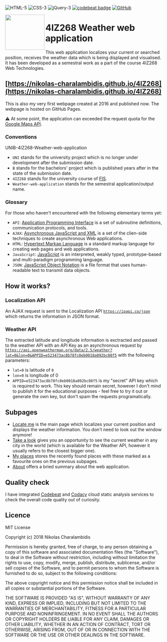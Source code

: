 ![HTML-5](https://img.shields.io/badge/HTML-5-orange.svg)
![CSS-3](https://img.shields.io/badge/CSS-3-blue.svg)
![jQuery-3](https://img.shields.io/badge/jQuery-3-blue.svg)
[![codebeat badge](https://codebeat.co/badges/a60d5166-cfc9-42b0-b886-6267f670096c)](https://codebeat.co/projects/github-com-nicharnet-unib-4iz268-weather-web-application-master)
[![GitHub](https://img.shields.io/github/license/mashape/apistatus.svg)](https://github.com/Nikolas-Charalambidis/4IZ268/blob/master/LICENSE)

<img align="left" height="113.176" width="126" top="50" src="http://i67.tinypic.com/2ly64qw.png" border="0">

# 4IZ268 Weather web application

This web application localizes your current or searched position, receives the weather data which is being displayed and visualised. It has been developed as a semestral work as a part of the course 4IZ268 Web Technologies.

## [https://nikolas-charalambidis.github.io/4IZ268](https://nikolas-charalambidis.github.io/4IZ268)

This is also my very first webpage created at 2016 and published now. The webpage is hosted on GitHub Pages.

:warning: At some point, the application can exceeded the request quota for the [Google Maps API](https://developers.google.com/maps/documentation/).

### Conventions

UNIB-4IZ268-Weather-web-application
 - `UNI` stands for the university project which is no longer under development after the submission date.
 - `B` stands for the bachelors' project which is published years after in the state of the submission date.
 - `4IZ268` stands for the university course of [FIS](https://fis.vse.cz/en/).
 - `Weather-web-application` stands for the semestral application/output name.
 
### Glossary

For those who haven't encountered with the following elementary terms yet:
 - `API`: [Application Programming Interface](https://en.wikipedia.org/wiki/Application_programming_interface) is a set of subroutine definitions, communication protocols, and tools.
 - `AJAX`: [Asynchronous JavaScript and XML](https://en.wikipedia.org/wiki/Ajax_(programming)) is a set of the clien-side techniques to create asynchronous Web applications.
 - `HTML`: [Hypertext Markap Language](https://en.wikipedia.org/wiki/HTML) is a standard markup language for creating web pages and web applications.
 - `JavaScript`: [JavaScript](https://en.wikipedia.org/wiki/JavaScript) is an interpreted, weakly typed, prototype-based and multi-paradigm programming language.
 - `JSON`: [JavaScript Object Notation](https://en.wikipedia.org/wiki/JSON) is a file format that uses human-readable text to transmit data objects.

## How it works?

### Localization API
An AJAX request is sent to the Localization API [`https://ipapi.co/json`](https://ipapi.co/json) which returns the information in JSON format. 

### Weather API 
The extracted latitude and longitude information is exctracted and passed to the weather API with an API Key as an asynchronous request by [`https://api.openweathermap.org/data/2.5/weather?lat=0&lon=0&APPID=e523473ac8b78fc0eb0018a092bc08f5`](https://api.openweathermap.org/data/2.5/weather?lat=0&lon=0&APPID=e523473ac8b78fc0eb0018a092bc08f5) with the following parameters:

 - `lat=0` is latitude of `0`
 - `lon=0` is longitude of 0 
 - `APPID=e523473ac8b78fc0eb0018a092bc08f5` is my "secret" API key which is required to work. This key should remain secret, however I don't mind to publish it for the educational purposes - feel free to try it out or generate the own key, but don't spam the requests programatically.

## Subpages 
- [Locate me](https://nikolas-charalambidis.github.io/4IZ268/index.html) is the main page which localizes your current position and displays the weather information. You don't need to look out the window anymore!
- [Take a look](https://nikolas-charalambidis.github.io/4IZ268/take-a-look.html) gives you an opportunity to see the current weather in any city in the world (which is available for the Weather API, however it usually refers to the closest bigger one).
- [My places](https://nikolas-charalambidis.github.io/4IZ268/my-places.html) stores the recently found places with these marked as a favourite ones on the previous subpages.
- [About](https://nikolas-charalambidis.github.io/4IZ268/about.html) offers a bried summary about the web application.

## Quality check

I have integrated [Codebeat](https://codebeat.co) and [Codacy](https://www.codacy.com) cloud static analysis services to check the overall code quality out of curiosity. 

## Licence

MIT License

Copyright (c) 2018 Nikolas Charalambidis

Permission is hereby granted, free of charge, to any person obtaining a copy
of this software and associated documentation files (the "Software"), to deal
in the Software without restriction, including without limitation the rights
to use, copy, modify, merge, publish, distribute, sublicense, and/or sell
copies of the Software, and to permit persons to whom the Software is
furnished to do so, subject to the following conditions:

The above copyright notice and this permission notice shall be included in all
copies or substantial portions of the Software.

THE SOFTWARE IS PROVIDED "AS IS", WITHOUT WARRANTY OF ANY KIND, EXPRESS OR
IMPLIED, INCLUDING BUT NOT LIMITED TO THE WARRANTIES OF MERCHANTABILITY,
FITNESS FOR A PARTICULAR PURPOSE AND NONINFRINGEMENT. IN NO EVENT SHALL THE
AUTHORS OR COPYRIGHT HOLDERS BE LIABLE FOR ANY CLAIM, DAMAGES OR OTHER
LIABILITY, WHETHER IN AN ACTION OF CONTRACT, TORT OR OTHERWISE, ARISING FROM,
OUT OF OR IN CONNECTION WITH THE SOFTWARE OR THE USE OR OTHER DEALINGS IN THE
SOFTWARE.
